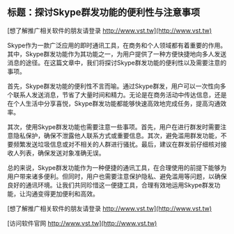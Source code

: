 ## **标题：探讨Skype群发功能的便利性与注意事项**

[想了解推广相关软件的朋友请登录 http://www.vst.tw](http://www.vst.tw)

Skype作为一款广泛应用的即时通讯工具，在商务和个人领域都有着重要的作用。其中，Skype群发功能作为其功能之一，为用户提供了一种方便快捷地向多人发送消息的途径。在这篇文章中，我们将探讨Skype群发功能的便利性以及需要注意的事项。

首先，Skype群发功能的便利性不言而喻。通过Skype群发，用户可以一次性向多个联系人发送消息，节省了大量时间和精力。无论是在商务活动中传达信息，还是在个人生活中分享喜悦，Skype群发功能都能够快速高效地完成任务，提高沟通效率。

其次，使用Skype群发功能也需要注意一些事项。首先，用户在进行群发时需要注意隐私保护，确保不泄露他人联系方式或重要信息。其次，避免滥用群发功能，不要频繁发送垃圾信息或对不相关的人群进行骚扰。最后，建议在群发前仔细核对接收人列表，确保发送对象准确无误。

总的来说，Skype群发功能作为一种便捷的通讯工具，在合理使用的前提下能够为用户带来诸多便利。但同时，用户也需要注意保护隐私、避免滥用等问题，以确保良好的通讯环境。让我们共同珍惜这一便捷工具，合理有效地运用Skype群发功能，让沟通变得更加便利和高效。

[想了解推广相关软件的朋友请登录 http://www.vst.tw](http://www.vst.tw)


[访问软件官网 http://www.vst.tw](http://www.vst.tw)
